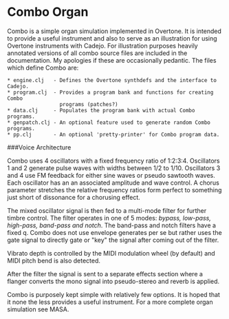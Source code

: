 Combo Organ  
===========  

Combo is a simple organ simulation implemented in Overtone. It is intended
to provide a useful instrument and also to serve as an illustration for
using Overtone instruments with Cadejo. For illustration purposes heavily
annotated versions of all combo source files are included in the
documentation. My apologies if these are occasionally pedantic. The files
which define Combo are:  

    * engine.clj   - Defines the Overtone synthdefs and the interface to Cadejo.  
    * program.clj  - Provides a program bank and functions for creating Combo 
                     programs (patches?)  
    * data.clj     - Populates the program bank with actual Combo programs.  
    * genpatch.clj - An optional feature used to generate random Combo programs.  
    * pp.clj       - An optional 'pretty-printer' for Combo program data.   

  
###Voice Architecture  

Combo uses 4 oscillators with a fixed frequency ratio of
1:2:3:4. Oscillators 1 and 2 generate pulse waves with widths between 1/2
to 1/10.  Oscillators 3 and 4 use FM feedback for either sine waves or pseudo
sawtooth waves. Each oscillator has an an associated amplitude and wave
control. A chorus parameter stretches the relative frequency ratios form
perfect to something just short of dissonance for a chorusing effect.  

The mixed oscillator signal is then fed to a multi-mode filter for
further timbre control. The filter operates in one of 5 modes: *bypass,
low-pass, high-pass, band-pass and notch*. The band-pass and notch filters
have a fixed q. Combo does not use envelope generates per se but rather
uses the gate signal to directly gate or "key" the signal after coming out
of the filter.   

Vibrato depth is controlled by the MIDI modulation wheel (by default) and
MIDI pitch bend is also detected.  

After the filter the signal is sent to a separate effects section where a
flanger converts the mono signal into pseudo-stereo and reverb is applied.  

Combo is purposely kept simple with relatively few options. It is hoped that
it none the less provides a useful instrument. For a more complete organ
simulation see MASA.   

